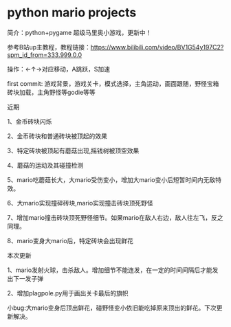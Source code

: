 # python mario projects
简介：python+pygame 超级马里奥小游戏，更新中！

参考B站up主教程，教程链接：https://www.bilibili.com/video/BV1G54y197C2?spm_id_from=333.999.0.0

操作：←↑→对应移动，A跳跃，S加速

first commit:
    游戏背景，游戏关卡，模式选择，主角运动，画面跟随，野怪宝箱砖块加载，主角野怪等godie等等

近期

1、金币砖块闪烁 

2、金币砖块和普通砖块被顶起的效果 

3、特定砖块被顶起有蘑菇出现,摇钱树被顶空效果

4、蘑菇的运动及其碰撞检测

5、mario吃蘑菇长大，大mario受伤变小，增加大mario变小后短暂时间内无敌特效。

6、大mario实现撞碎砖块,mario实现撞击砖块顶死野怪

7、增加mario撞击砖块顶死野怪细节。如果mario在敌人右边，敌人往左飞，反之同理。

8、mario变身大mario后，特定砖块会出现鲜花

本次更新

1、mario发射火球，击杀敌人。增加细节不能连发，在一定的时间间隔后才能发出下一发子弹

2、增加plagpole.py用于画出关卡最后的旗帜

小bug:大mario变身后顶出鲜花，碰野怪变小依旧能吃掉原来顶出的鲜花。下次更新解决。
